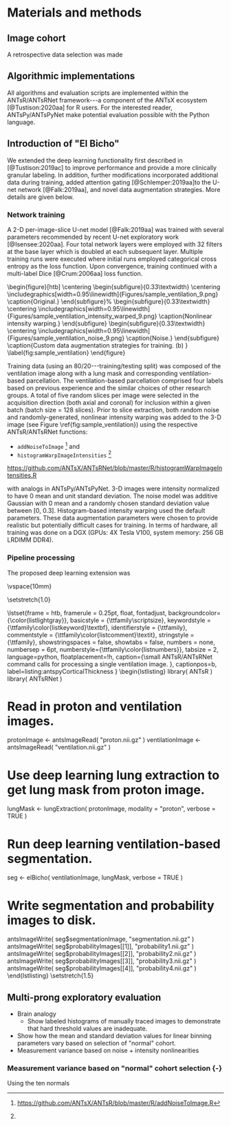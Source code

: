 
# Materials and methods

## Image cohort

A retrospective data selection was made

## Algorithmic implementations

All algorithms and evaluation scripts are implemented within the ANTsR/ANTsRNet
framework---a component of the ANTsX ecosystem [@Tustison:2020aa] for R users.
For the interested reader, ANTsPy/ANTsPyNet make potential evaluation possible
with the Python language.

## Introduction of "El Bicho"

We extended the deep learning functionality first described in
[@Tustison:2019ac] to improve performance and provide a more clinically granular
labeling.  In addition, further modifications incorporated additional data
during training, added attention gating [@Schlemper:2019aa]to the U-net network
[@Falk:2019aa], and novel data augmentation strategies. More details are given
below.

### Network training

A 2-D per-image-slice U-net model [@Falk:2019aa] was trained with several
parameters recommended by recent U-net exploratory work [@Isensee:2020aa].  Four
total network layers were employed with 32 filters at the base layer which is
doubled at each subsequent layer.  Multiple training runs were executed where
initial runs employed categorical cross entropy as the loss function.  Upon
convergence, training continued with a multi-label Dice [@Crum:2006aa] loss
function.

\begin{figure}[htb]
  \centering
  \begin{subfigure}{0.33\textwidth}
    \centering
    \includegraphics[width=0.95\linewidth]{Figures/sample_ventilation_9.png}
    \caption{Original.}
  \end{subfigure}%
  \begin{subfigure}{0.33\textwidth}
    \centering
    \includegraphics[width=0.95\linewidth]{Figures/sample_ventilation_intensity_warped_9.png}
    \caption{Nonlinear intensity warping.}
  \end{subfigure}
  \begin{subfigure}{0.33\textwidth}
    \centering
    \includegraphics[width=0.95\linewidth]{Figures/sample_ventilation_noise_9.png}
    \caption{Noise.}
  \end{subfigure}
\caption{Custom data augmentation strategies for training.  (b)  }
\label{fig:sample_ventilation}
\end{figure}

Training data (using an 80/20---training/testing split) was composed of the
ventilation image along with a lung mask and corresponding ventilation-based
parcellation. The ventilation-based parcellation comprised four labels based on
previous experience and the similar choices of other research groups. A total of
five random slices per image were selected in the acquisition direction (both
axial and coronal) for inclusion within a given batch (batch size = 128 slices).
Prior to slice extraction, both random noise and randomly-generated, nonlinear
intensity warping was added to the 3-D image (see Figure
\ref{fig:sample_ventilation}) using the respective ANTsR/ANTsRNet functions:

* ``addNoiseToImage`` [^2] and
* ``histogramWarpImageIntensities`` [^3]

[^2]: https://github.com/ANTsX/ANTsR/blob/master/R/addNoiseToImage.R

[^3]:
https://github.com/ANTsX/ANTsRNet/blob/master/R/histogramWarpImageIntensities.R

with analogs in ANTsPy/ANTsPyNet.  3-D images were intensity normalized to have
0 mean and unit standard deviation.  The noise model was additive Gaussian with
0 mean and a randomly chosen standard deviation value between [0, 0.3].
Histogram-based intensity warping used the default parameters.  These data
augmentation parameters were chosen to provide realistic but potentially
difficult cases for training. In terms of hardware, all training was done on a
DGX (GPUs: 4X Tesla V100, system memory: 256 GB LRDIMM DDR4).

### Pipeline processing


The proposed deep learning extension was

\vspace{10mm}

\setstretch{1.0}

\lstset{frame = htb,
        framerule = 0.25pt,
        float,
        fontadjust,
        backgroundcolor={\color{listlightgray}},
        basicstyle = {\ttfamily\scriptsize},
        keywordstyle = {\ttfamily\color{listkeyword}\textbf},
        identifierstyle = {\ttfamily},
        commentstyle = {\ttfamily\color{listcomment}\textit},
        stringstyle = {\ttfamily},
        showstringspaces = false,
        showtabs = false,
        numbers = none,
        numbersep = 6pt,
        numberstyle={\ttfamily\color{listnumbers}},
        tabsize = 2,
        language=python,
        floatplacement=!h,
        caption={\small ANTsR/ANTsRNet command calls for processing
        a single ventilation image.
        },
        captionpos=b,
        label=listing:antspyCorticalThickness
        }
\begin{lstlisting}
library( ANTsR )
library( ANTsRNet )

# Read in proton and ventilation images.
protonImage <- antsImageRead( "proton.nii.gz" )
ventilationImage <- antsImageRead( "ventilation.nii.gz" )

# Use deep learning lung extraction to get lung mask from proton image.
lungMask <- lungExtraction( protonImage, modality = "proton", verbose = TRUE )

# Run deep learning ventilation-based segmentation.
seg <- elBicho( ventilationImage, lungMask, verbose = TRUE )

# Write segmentation and probability images to disk.
antsImageWrite( seg$segmentationImage, "segmentation.nii.gz" )
antsImageWrite( seg$probabilityImages[[1]], "probability1.nii.gz" )
antsImageWrite( seg$probabilityImages[[2]], "probability2.nii.gz" )
antsImageWrite( seg$probabilityImages[[3]], "probability3.nii.gz" )
antsImageWrite( seg$probabilityImages[[4]], "probability4.nii.gz" )
\end{lstlisting}
\setstretch{1.5}

## Multi-prong exploratory evaluation

* Brain analogy
    * Show labeled histograms of manually traced images to demonstrate that hard threshold values are inadequate.
* Show how the mean and standard deviation values for linear binning
parameters vary based on selection of "normal" cohort.
* Measurement variance based on noise + intensity nonlinearities

### Measurement variance based on "normal" cohort selection {-}

Using the ten normals
